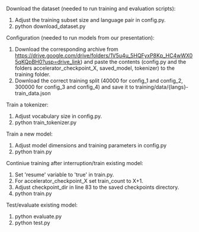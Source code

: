 Download the dataset (needed to run training and evaluation scripts):
1. Adjust the training subset size and language pair in config.py.
2. python download_dataset.py

Configuration (needed to run models from our presentation):
1. Download the corresponding archive from https://drive.google.com/drive/folders/1V5u4u_5HQFyxP8Kp_HC4wWX05qKQpBH0?usp=drive_link) and paste the contents (config.py and the folders accelerator_checkpoint_X, saved_model, tokenizer) to the training folder.
2. Download the correct training split (40000 for config_1 and config_2, 300000 for config_3 and config_4) and save it to training/data/{langs}-train_data.json

Train a tokenizer:
1. Adjust vocabulary size in config.py.
2. python train_tokenizer.py

Train a new model:
1. Adjust model dimensions and training parameters in config.py 
2. python train.py

Continiue training after interruption/train existing model:
1. Set 'resume' variable to 'true' in train.py.
2. For accelerator_checkpoint_X set train_count to X+1.
3. Adjust checkpoint_dir in line 83 to the saved checkpoints directory.
2. python train.py

Test/evaluate existing model: 
1. python evaluate.py
2. python test.py

